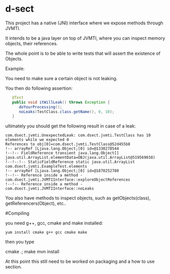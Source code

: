 # d-sect

This project has a native (JNI) interface where we expose methods through JVMTI.


It intends to be a java layer on top of JVMTI, where you can inspect memory objects, their references.

The whole point is to be able to write tests that will assert the existence of Objects.


Example:

You need to make sure a certain object is not leaking.


You then do following assertion:

```java
   @Test
   public void itWillLeak() throws Exception {
      doYourProcessing();
      noLeaks(TestClass.class.getName(), 0, 10);
   }
```

ultimately you should get the following result in case of a leak:

```
com.dsect.jvmti.UnexpectedLeak: com.dsect.jvmti.TestClass has 10 elements while we expected 0
References to obj[0]=com.dsect.jvmti.TestClass@52d455b8
!-- arrayRef [Ljava.lang.Object;[0] id=@1330278544
!--!-- FieldReference transient java.lang.Object[] java.util.ArrayList.elementData=OBJ(java.util.ArrayList@519569038)
!--!--!-- StaticFieldReference static java.util.ArrayList com.dsect.jvmti.ExampleTest.elements
!-- arrayRef [Ljava.lang.Object;[0] id=@1870252780
!--!-- Reference inside a method - com.dsect.jvmti.JVMTIInterface::exploreObjectReferences
!--!-- Reference inside a method - com.dsect.jvmti.JVMTIInterface::noLeaks
```


You also have methods to inspect objects, such as getObjects(class), getReferencers(Object), etc..


#Compiling

you need g++, gcc, cmake and make installed:

```
yum install cmake g++ gcc cmake make
```

then you type

cmake .; make
mvn install

At this point this still need to be worked on packaging and a how to use section.
